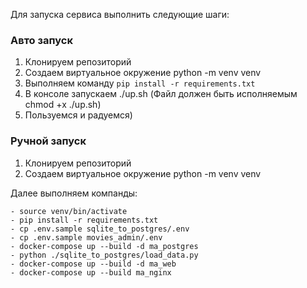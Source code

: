 Для запуска сервиса выполнить следующие шаги:

### Авто запуск
1. Клонируем репозиторий
2. Создаем виртуальное окружение python -m venv venv
3. Выполняем команду ```pip install -r requirements.txt```
4. В консоле запускаем ./up.sh (Файл должен быть исполняемым chmod +x ./up.sh)
5. Пользуемся и радуемся)

### Ручной запуск
1. Клонируем репозиторий
2. Создаем виртуальное окружение python -m venv venv
 
Далее выполняем компанды:
```
- source venv/bin/activate
- pip install -r requirements.txt
- cp .env.sample sqlite_to_postgres/.env
- cp .env.sample movies_admin/.env
- docker-compose up --build -d ma_postgres
- python ./sqlite_to_postgres/load_data.py
- docker-compose up --build -d ma_web
- docker-compose up --build ma_nginx
```
